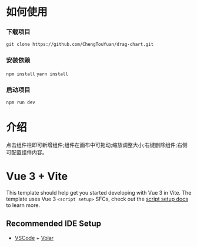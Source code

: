 # 如何使用
### 下载项目
`git clone https://github.com/ChengTouYuan/drag-chart.git`
### 安装依赖
`npm install`
`yarn install`
### 启动项目
`npm run dev`

# 介绍
点击组件栏即可新增组件;组件在画布中可拖动;缩放调整大小;右键删除组件;右侧可配置组件内容。

# Vue 3 + Vite

This template should help get you started developing with Vue 3 in Vite. The template uses Vue 3 `<script setup>` SFCs, check out the [script setup docs](https://v3.vuejs.org/api/sfc-script-setup.html#sfc-script-setup) to learn more.

## Recommended IDE Setup

- [VSCode](https://code.visualstudio.com/) + [Volar](https://marketplace.visualstudio.com/items?itemName=johnsoncodehk.volar)

